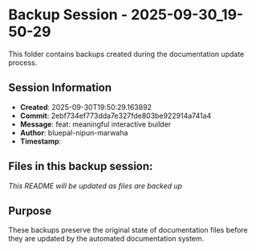 # Backup Session - 2025-09-30_19-50-29

This folder contains backups created during the documentation update process.

## Session Information
- **Created**: 2025-09-30T19:50:29.163892
- **Commit**: 2ebf734ef773dda7e327fde803be922914a741a4
- **Message**: feat: meaningful interactive builder
- **Author**: bluepal-nipun-marwaha
- **Timestamp**: 

## Files in this backup session:
*This README will be updated as files are backed up*

## Purpose
These backups preserve the original state of documentation files before they are updated by the automated documentation system.
